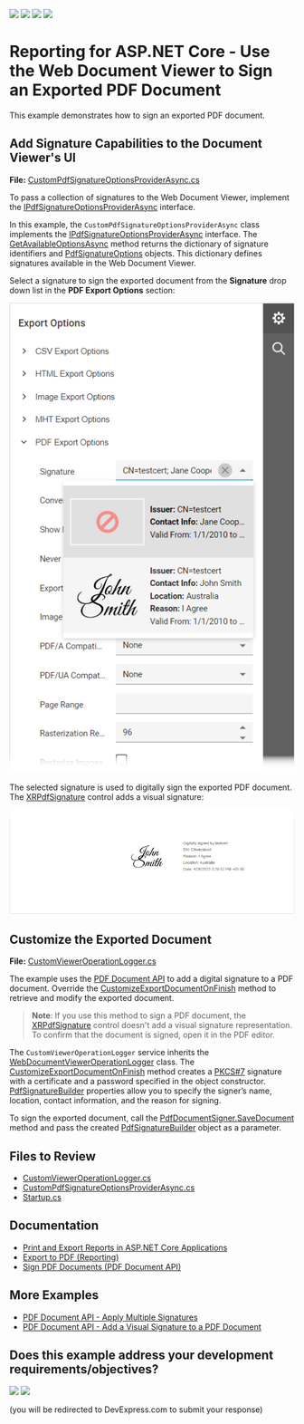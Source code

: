 <!-- default badges list -->
![](https://img.shields.io/endpoint?url=https://codecentral.devexpress.com/api/v1/VersionRange/641790266/24.2.1%2B)
[![](https://img.shields.io/badge/Open_in_DevExpress_Support_Center-FF7200?style=flat-square&logo=DevExpress&logoColor=white)](https://supportcenter.devexpress.com/ticket/details/T1166641)
[![](https://img.shields.io/badge/📖_How_to_use_DevExpress_Examples-e9f6fc?style=flat-square)](https://docs.devexpress.com/GeneralInformation/403183)
[![](https://img.shields.io/badge/💬_Leave_Feedback-feecdd?style=flat-square)](#does-this-example-address-your-development-requirementsobjectives)
<!-- default badges end -->
# Reporting for ASP.NET Core - Use the Web Document Viewer to Sign an Exported PDF Document

This example demonstrates how to sign an exported PDF document. 

## Add Signature Capabilities to the Document Viewer's UI

**File:**  [CustomPdfSignatureOptionsProviderAsync.cs](./SignPdfDocumentExample/Services/CustomPdfSignatureOptionsProviderAsync.cs)

To pass a collection of signatures to the Web Document Viewer, implement the [IPdfSignatureOptionsProviderAsync](https://docs.devexpress.com/XtraReports/DevExpress.XtraReports.Web.WebDocumentViewer.IPdfSignatureOptionsProviderAsync?v=23.1&p=netframework) interface. 

In this example, the `CustomPdfSignatureOptionsProviderAsync` class implements the [IPdfSignatureOptionsProviderAsync](https://docs.devexpress.com/XtraReports/DevExpress.XtraReports.Web.WebDocumentViewer.IPdfSignatureOptionsProviderAsync?v=23.1&p=netframework) interface. The [GetAvailableOptionsAsync](https://docs.devexpress.com/XtraReports/DevExpress.XtraReports.Web.WebDocumentViewer.IPdfSignatureOptionsProvider.GetAvailableOptions?v=23.1&p=netframework) method returns the dictionary of signature identifiers and [PdfSignatureOptions](https://docs.devexpress.com/CoreLibraries/DevExpress.XtraPrinting.PdfSignatureOptions?v=23.1) objects. This dictionary defines signatures available in the Web Document Viewer.

Select a signature to sign the exported document from the **Signature** drop down list in the **PDF Export Options** section: 

![Signature Options](Images/signature-options.png)

The selected signature is used to digitally sign the exported PDF document. The [XRPdfSignature](https://docs.devexpress.com/XtraReports/DevExpress.XtraReports.UI.XRPdfSignature?v=23.1) control adds a visual signature:

![Signed PDF Document](Images/visual-signature.png)

## Customize the Exported Document

**File:** [CustomViewerOperationLogger.cs](./SignPdfDocumentExample/Services/CustomViewerOperationLogger.cs)

The example uses the [PDF Document API](https://www.devexpress.com/products/net/office-file-api/pdf/) to add a digital signature to a PDF document. Override the [CustomizeExportDocumentOnFinish](https://docs.devexpress.com/XtraReports/DevExpress.XtraReports.Web.WebDocumentViewer.WebDocumentViewerOperationLogger.N----F-y-----8-p) method to retrieve and modify the exported document.

> **Note**:
> If you use this method to sign a PDF document, the [XRPdfSignature](https://docs.devexpress.com/XtraReports/DevExpress.XtraReports.UI.XRPdfSignature?v=23.1) control doesn't add a visual signature representation. To confirm that the document is signed, open it in the PDF editor.

The `CustomViewerOperationLogger` service inherits the [WebDocumentViewerOperationLogger](https://docs.devexpress.com/XtraReports/DevExpress.XtraReports.Web.WebDocumentViewer.WebDocumentViewerOperationLogger) class. The [CustomizeExportDocumentOnFinish](https://docs.devexpress.com/XtraReports/DevExpress.XtraReports.Web.WebDocumentViewer.WebDocumentViewerOperationLogger.N----F-y-----8-p) method creates a [PKCS#7](https://docs.devexpress.com/OfficeFileAPI/DevExpress.Pdf.Pkcs7Signer) signature with a certificate and a password specified in the object constructor. [PdfSignatureBuilder](https://docs.devexpress.com/OfficeFileAPI/DevExpress.Pdf.PdfSignatureBuilder) properties allow you to specify the signer’s name, location, contact information, and the reason for signing.  

To sign the exported document, call the [PdfDocumentSigner.SaveDocument](https://docs.devexpress.com/OfficeFileAPI/DevExpress.Pdf.PdfDocumentSigner.SaveDocument(System.String-DevExpress.Pdf.PdfSignatureBuilder--)) method and pass the created [PdfSignatureBuilder](https://docs.devexpress.com/OfficeFileAPI/DevExpress.Pdf.PdfSignatureBuilder) object as a parameter.

## Files to Review

- [CustomViewerOperationLogger.cs](./SignPdfDocumentExample/Services/CustomViewerOperationLogger.cs)
- [CustomPdfSignatureOptionsProviderAsync.cs](./SignPdfDocumentExample/Services/CustomPdfSignatureOptionsProviderAsync.cs)
- [Startup.cs](./SignPdfDocumentExample/Startup.cs#L21)

## Documentation

- [Print and Export Reports in ASP.NET Core Applications](https://docs.devexpress.com/XtraReports/401841/web-reporting/asp-net-core-reporting/print-and-export-reports-in-asp-net-core-application)
- [Export to PDF (Reporting)](https://docs.devexpress.com/XtraReports/2574/detailed-guide-to-devexpress-reporting/store-and-distribute-reports/export-reports/export-to-pdf)
- [Sign PDF Documents (PDF Document API)](https://docs.devexpress.com/OfficeFileAPI/114623/pdf-document-api/document-security/sign-documents)

## More Examples

- [PDF Document API - Apply Multiple Signatures](https://github.com/DevExpress-Examples/pdf-document-api-multiple-signatures)
- [PDF Document API - Add a Visual Signature to a PDF Document](https://github.com/DevExpress-Examples/pdf-document-api-add-visual-signature-to-pdf-document)
<!-- feedback -->
## Does this example address your development requirements/objectives?

[<img src="https://www.devexpress.com/support/examples/i/yes-button.svg"/>](https://www.devexpress.com/support/examples/survey.xml?utm_source=github&utm_campaign=reporting-asp-net-core-sign-pdf-on-export&~~~was_helpful=yes) [<img src="https://www.devexpress.com/support/examples/i/no-button.svg"/>](https://www.devexpress.com/support/examples/survey.xml?utm_source=github&utm_campaign=reporting-asp-net-core-sign-pdf-on-export&~~~was_helpful=no)

(you will be redirected to DevExpress.com to submit your response)
<!-- feedback end -->
